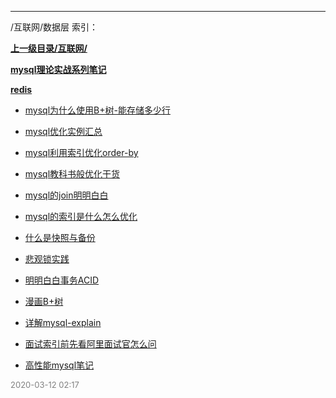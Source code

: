 
----

/互联网/数据层 索引：


**[上一级目录/互联网/](/互联网/)**

**[mysql理论实战系列笔记](/互联网/数据层/mysql理论实战系列笔记/)**

**[redis](/互联网/数据层/redis/)**

- [mysql为什么使用B+树-能存储多少行](/互联网/数据层/mysql为什么使用B+树-能存储多少行)

- [mysql优化实例汇总](/互联网/数据层/mysql优化实例汇总)

- [mysql利用索引优化order-by](/互联网/数据层/mysql利用索引优化order-by)

- [mysql教科书般优化干货](/互联网/数据层/mysql教科书般优化干货)

- [mysql的join明明白白](/互联网/数据层/mysql的join明明白白)

- [mysql的索引是什么怎么优化](/互联网/数据层/mysql的索引是什么怎么优化)

- [什么是快照与备份](/互联网/数据层/什么是快照与备份)

- [悲观锁实践](/互联网/数据层/悲观锁实践)

- [明明白白事务ACID](/互联网/数据层/明明白白事务ACID)

- [漫画B+树](/互联网/数据层/漫画B+树)

- [详解mysql-explain](/互联网/数据层/详解mysql-explain)

- [面试索引前先看阿里面试官怎么问](/互联网/数据层/面试索引前先看阿里面试官怎么问)

- [高性能mysql笔记](/互联网/数据层/高性能mysql笔记)


<font size=2 color='grey'> 2020-03-12 02:17 </font>
